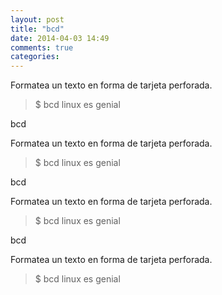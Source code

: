 ```yaml
---
layout: post
title: "bcd"
date: 2014-04-03 14:49
comments: true
categories: 
---
```

Formatea un texto en forma de tarjeta perforada.

>$ bcd linux es genial

bcd

Formatea un texto en forma de tarjeta perforada.

>$ bcd linux es genial

bcd

Formatea un texto en forma de tarjeta perforada.

>$ bcd linux es genial

bcd

Formatea un texto en forma de tarjeta perforada.

>$ bcd linux es genial


